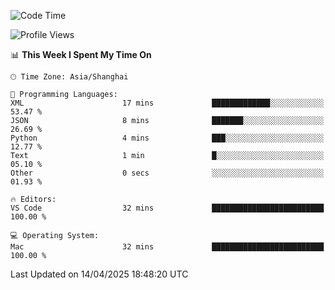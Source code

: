 <!--START_SECTION:waka-->
![Code Time](http://img.shields.io/badge/Code%20Time-546%20hrs%2031%20mins-blue)

![Profile Views](http://img.shields.io/badge/Profile%20Views-0-blue)

📊 **This Week I Spent My Time On** 

```text
🕑︎ Time Zone: Asia/Shanghai

💬 Programming Languages: 
XML                      17 mins             █████████████░░░░░░░░░░░░   53.47 % 
JSON                     8 mins              ███████░░░░░░░░░░░░░░░░░░   26.69 % 
Python                   4 mins              ███░░░░░░░░░░░░░░░░░░░░░░   12.77 % 
Text                     1 min               █░░░░░░░░░░░░░░░░░░░░░░░░   05.10 % 
Other                    0 secs              ░░░░░░░░░░░░░░░░░░░░░░░░░   01.93 % 

🔥 Editors: 
VS Code                  32 mins             █████████████████████████   100.00 % 

💻 Operating System: 
Mac                      32 mins             █████████████████████████   100.00 % 
```


 Last Updated on 14/04/2025 18:48:20 UTC
<!--END_SECTION:waka-->
